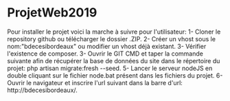 # ProjetWeb2019
Pour installer le projet voici la marche à suivre pour l'utilisateur:
  1- Cloner le repository github ou télécharger le dossier .ZIP.
  2- Créer un vhost sous le nom:"bdecesibordeaux" ou modifier un vhost déjà existant.
  3- Vérifier l'existence de composer.
  3- Ouvrir le GIT CMD et taper la commande suivante afin de récupérer la base de données du site dans le répertoire du projet: php            artisan migrate:fresh --seed.
  5- Lancer le serveur nodeJS en double cliquant sur le fichier node.bat présent dans les fichiers du projet.
  6- Ouvrir le navigateur et inscrire l'url suivant dans la barre d'url: http://bdecesibordeaux/.
